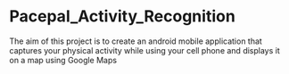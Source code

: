 # Pacepal_Activity_Recognition
The aim of this project is to create an android mobile application that captures your physical activity while using your cell phone and displays it on a map using Google Maps
